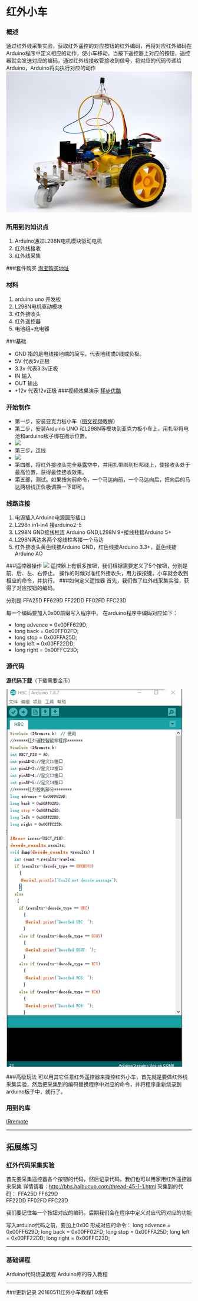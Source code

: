# 红外小车

### 概述
  通过红外线采集实验，获取红外遥控的对应按钮的红外编码，再将对应红外编码在Arduino程序中定义相应的动作，使小车移动。当按下遥控器上对应的按钮，遥控器就会发送对应的编码，通过红外线接收管接收到信号，将对应的代码传递给Arduino，Arduino将向执行对应的动作
![](TB23LWFdVXXXXX1XpXXXXXXXXXX-58240281.jpg)

### 所用到的知识点
1. Arduino通过L298N电机模块驱动电机
2. 红外线接收
3. 红外线采集

###套件购买
[淘宝购买地址](https://item.taobao.com/item.htm?spm=a1z10.1-c.w137712-11798119558.5.ZWuJNv&id=520731683839)

### 材料
1. arduino uno 开发板
2. L298N电机驱动模块
3. 红外接收头
4. 红外遥控器
5. 电池组+充电器

###基础
* GND 指的是电线接地端的简写。代表地线或0线或负极。
* 5V 代表5v正极
* 3.3v 代表3.3v正极
* IN 输入
* OUT 输出
* +12v 代表12v正极
###视频效果演示
[移步优酷](http://v.youku.com/v_show/id_XMTI4Nzc0NTU5Mg==.html?from=y1.7-2)
### 开始制作
* 第一步，安装亚克力板小车（[图文视频教程](http://www.chuang-ke.com/a/yiqizuochuangke/pinzhuangche/2016/0421/288.html)）
* 第二步，安装Arduino UNO 和L298N等模块到亚克力板小车上。用扎带将电池和arduino板子绑在图示位置。
* ![](http://pic2.haibucuo.com/img/2016/05/QQ图片20151114180553-1.png)
* 第三步，连线
* ![](http://pic2.haibucuo.com/img/2016/05/3BDTYSZZO1KAC8FU@2X.jpg)
* 第四部，将红外接收头完全暴露空中，并用扎带绑到杜邦线上，使接收头处于最高位置，获得最佳接收效果。
* 第五部，测试。如果按向前命令，一个马达向前，一个马达向后，把向后的马达两根线正负极调换一下即可。


### 线路连接
1.	电源插入Arduino电源圆形插口
2.	L298n in1-in4 接arduino2-5
3.	L298N GND接线柱连 Arduino GND,L298N 9+接线柱接Arduino 5+
4.	L298N两边各两个接线柱各接一个马达
5.	红外接收头黄色线接Arduino GND，红色线接Arduino 3.3+，蓝色线接Arduino AO

###遥控器操作
![](http://pic2.haibucuo.com/img/2016/05/TB1pGz.IFXXXXXVapXXXXXXXXXX_0-item_pic.jpg)
遥控器上有很多按钮，我们根据需要定义了5个按钮，分别是前、后、左、右停止。
操作的时候对准红外接收头，用力按按键，小车就会收到相应的命令，并执行。
###如何定义遥控器
首先，我们做了红外线采集实验，获得了对应按钮的编码。

分别是 FFA25D   FF629D  FF22DD  FF02FD   FFC23D

每一个编码要加入0x00前缀写入程序中。
在arduino程序中编码对应如下：
* long advence = 0x00FF629D;
* long back = 0x00FF02FD;
* long stop = 0x00FFA25D;
* long left = 0x00FF22DD;
* long right = 0x00FFC23D;


### 源代码
**[源代码下载](http://www.chuang-ke.com/a/downloads/Arduino/2015/1025/166.html)**（下载需要金币）

![](QQ图片20160419171756.jpg)

###高级玩法
可以用其它任意红外遥控器来操控红外小车，首先就是要做红外线采集实验，然后把采集到的编码替换程序中对应的命令，并将程序重新烧录到arduino板子中，就行了。
### 用到的库
[IRremote ](http://www.chuang-ke.com/a/downloads/Arduinokuxiazai/2015/1025/175.html)



---


## 拓展练习

### 红外代码采集实验
首先要采集遥控器各个按钮的代码，然后记录代码，我们也可以用家用红外遥控器来采集
详情请看：http://bbs.haibucuo.com/thread-45-1-1.html
采集到的代码：
FFA25D   FF629D  
FF22DD  FF02FD   FFC23D

我们要记住每一个按钮对应的编码，后期我们会在程序中定义对应代码对应的功能

写入arduino代码之前，要加上0x00
形成对应的命令：
long advence = 0x00FF629D;
long back = 0x00FF02FD;
long stop = 0x00FFA25D;
long left = 0x00FF22DD;
long right = 0x00FFC23D;



---


### 基础课程

 Arduino代码烧录教程
 Arduino库的导入教程



---

###更新记录
20160511红外小车教程1.0发布